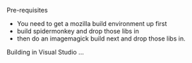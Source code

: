 Pre-requisites
* You need to get a mozilla build environment up first
* build spidermonkey and drop those libs in
* then do an imagemagick build next and drop those libs in.

Building in Visual Studio ...
